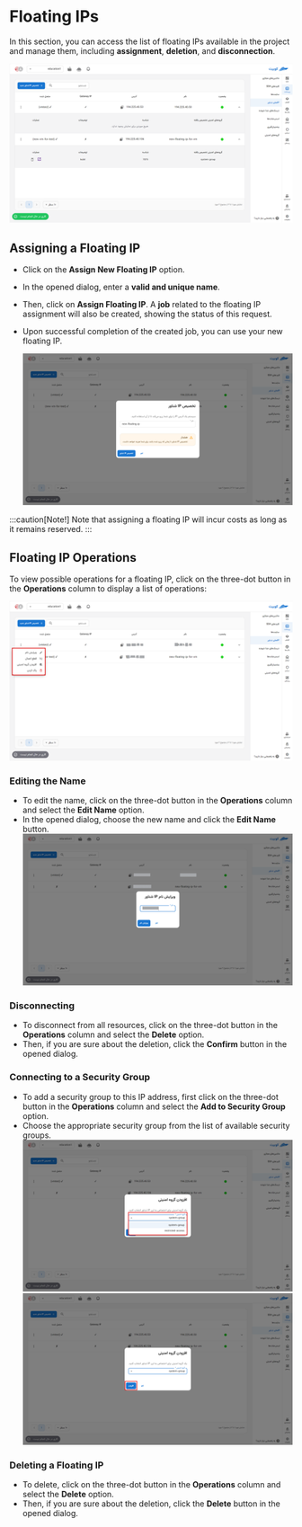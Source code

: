 # Floating IPs

In this section, you can access the list of floating IPs available in the project and manage them, including **assignment**, **deletion**, and **disconnection**.

![Floating IP: floating ip](img/iaas-floating-ips-overview.png)

## Assigning a Floating IP

- Click on the **Assign New Floating IP** option.
- In the opened dialog, enter a **valid and unique name**.
- Then, click on **Assign Floating IP**. A **job** related to the floating IP assignment will also be created, showing the status of this request.
- Upon successful completion of the created job, you can use your new floating IP.

  ![Floating IP: assign new](img/iaas-floating-ip-assign-new.png)

:::caution[Note!]
Note that assigning a floating IP will incur costs as long as it remains reserved.
:::

## Floating IP Operations

To view possible operations for a floating IP, click on the three-dot button in the **Operations** column to display a list of operations:

![Floating IP: options list](img/iaas-floating-ips-options.png)

### Editing the Name

- To edit the name, click on the three-dot button in the **Operations** column and select the **Edit Name** option.
- In the opened dialog, choose the new name and click the **Edit Name** button.
  ![Floating IP: options list](img/iaas-floating-ips-rename.png)

### Disconnecting

- To disconnect from all resources, click on the three-dot button in the **Operations** column and select the **Delete** option.
- Then, if you are sure about the deletion, click the **Confirm** button in the opened dialog.

### Connecting to a Security Group

- To add a security group to this IP address, first click on the three-dot button in the **Operations** column and select the **Add to Security Group** option.
- Choose the appropriate security group from the list of available security groups.
  ![Floating IP: options list](img/iaas-floating-ips-securitygroups-list.png)
  ![Floating IP: options list](img/iaas-floating-ips-securitygroups-add.png)

### Deleting a Floating IP

- To delete, click on the three-dot button in the **Operations** column and select the **Delete** option.
- Then, if you are sure about the deletion, click the **Delete** button in the opened dialog.
